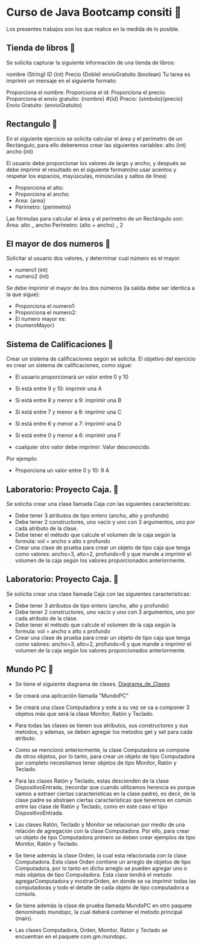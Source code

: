 # Curso de Java Bootcamp consiti 🙌

Los presentes trabajos son los que realice en la medida de lo posible.

## Tienda de libros 🌌

Se solicita capturar la siguiente información de una tienda de libros:

nombre (String)
ID (int)
Precio (Doble)
envioGratuito (boolean)
Tu tarea es imprimir un mensaje en el siguiente formato:

Proporciona el nombre:
Proporciona el id:
Proporciona el precio:
Proporciona el envio gratuito:
{nombre} #{id}
Precio: {simbolo}{precio}
Envio Gratuito: {envioGratuito}

## Rectangulo 🌋

En el siguiente ejercicio se solicita calcular el área y el perímetro de un Rectángulo, para ello deberemos crear las siguientes variables:
alto (int)
ancho (int)

El usuario debe proporcionar los valores de largo y ancho, y después se debe imprimir el resultado en el siguiente formato(no usar acentos y respetar los espacios, mayúsculas, minúsculas y saltos de línea)

- Proporciona el alto:
- Proporciona el ancho:
- Area: {area}
- Perimetro: {perimetro}

Las fórmulas para calcular el área y el perímetro de un Rectángulo son:
Área: alto _ ancho
Perímetro: (alto + ancho) _ 2

## El mayor de dos numeros 🍇

Solicitar al usuario dos valores, y determinar cual número es el mayor.

- numero1 (int)
- numero2 (int)

Se debe imprimir el mayor de los dos números (la salida debe ser identica a la que sigue):

- Proporciona el numero1:
- Proporciona el numero2:
- El numero mayor es:
- {numeroMayor}

## Sistema de Calificaciones 🍓

Crear un sistema de calificaciones según se solicita.
El objetivo del ejercicio es crear un sistema de calificaciones, como sigue:

- El usuario proporcionará un valor entre 0 y 10

- Si está entre 9 y 10: imprimir una A
- Si está entre 8 y menor a 9: imprimir una B
- Si está entre 7 y menor a 8: imprimir una C
- Si está entre 6 y menor a 7: imprimir una D
- Si está entre 0 y menor a 6: imprimir una F
- cualquier otro valor debe imprimir: Valor desconocido.

Por ejemplo:

- Proporciona un valor entre 0 y 10: 9
  A

## Laboratorio: Proyecto Caja. 🎨

Se solicita crear una clase llamada Caja con las siguientes características:

- Debe tener 3 atributos de tipo entero (ancho, alto y profundo)
- Debe tener 2 constructores, uno vacío y uno con 3 argumentos, uno por cada atributo de la clase.
- Debe tener el método que calcule el volumen de la caja según la formula: vol = ancho x alto x profundo
- Crear una clase de prueba para crear un objeto de tipo caja que tenga como valores: ancho=3, alto=2, profundo=6 y que mande a imprimir el volumen de la caja según los valores proporcionados anteriormente.

## Laboratorio: Proyecto Caja. 🎨

Se solicita crear una clase llamada Caja con las siguientes características:

- Debe tener 3 atributos de tipo entero (ancho, alto y profundo)
- Debe tener 2 constructores, uno vacío y uno con 3 argumentos, uno por cada atributo de la clase.
- Debe tener el método que calcule el volumen de la caja según la formula: vol = ancho x alto x profundo
- Crear una clase de prueba para crear un objeto de tipo caja que tenga como valores: ancho=3, alto=2, profundo=6 y que mande a imprimir el volumen de la caja según los valores proporcionados anteriormente.

## Mundo PC 🚀

- Se tiene el siguiente diagrama de clases. [Diagrama_de_Clases](https://drive.google.com/file/d/14mrBY0Sy6FHisXPSJu0SlYSswgTOiJrX/view)

- Se creará una aplicación llamada "MundoPC"
- Se creará una clase Computadora y este a su vez se va a componer 3 objetos más que será la clase Monitor, Ratón y Teclado.
- Para todas las clases se tienen sus atributos, sus constructores y sus metodos, y ademas, se deben agregar los metodos get y set para cada atributo.
- Como se mencionó anteriormente, la clase Computadora se compone de otros objetos, por lo tanto, para crear un objeto de tipo Computadora por completo necesitamos tener objetos de tipo Monitor, Ratón y Teclado.
- Para las clases Ratón y Teclado, estas descienden de la clase DispositivoEntrada, (recordar que cuando utilizamos herencia es porque vamos a extraer ciertas caracteristicas en la clase padre), es decir, de la clase padre se abstraen ciertas caracteristicas que tenemos en común entre las clase de Ratón y Teclado, como en este caso el tipo DispositivoEntrada.
- Las clases Ratón, Teclado y Monitor se relacionan por medio de una relación de agregación con la clase Computadora. Por ello, para crear un objeto de tipo Computadora primero se deben crear ejemplos de tipo Monitor, Ratón y Teclado.
- Se tiene además la clase Orden, la cual esta relacionada con la clase Computadora. Esta clase Orden contiene un arreglo de objetos de tipo Computadora, por lo tanto en dicho arreglo se pueden agregar uno o más objetos de tipo Computadora. Esta clase tendrá el metodo agregarComputadora y mostrarOrden, en donde se va imprimir todas las computadoras y todo el detalle de cada objeto de tipo computadora a consola.
- Se tiene además la clase de prueba llamada MundoPC en otro paquete denominado mundopc, la cual deberá contener el metodo principal (main).
- Las clases Computadora, Orden, Monitor, Ratón y Teclado se encuentran en el paquete com.gm.mundopc.
